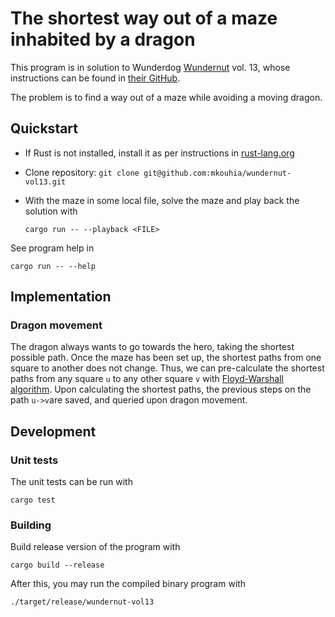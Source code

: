 # The shortest way out of a maze inhabited by a dragon

This program is in solution to Wunderdog [Wundernut](https://www.wunderdog.io/wundernut) vol. 13, whose instructions can be found in [their GitHub](https://github.com/wunderdogsw/wundernut-vol13).

The problem is to find a way out of a maze while avoiding a moving dragon.

## Quickstart

- If Rust is not installed, install it as per instructions in [rust-lang.org](https://www.rust-lang.org/tools/install)
- Clone repository: `git clone git@github.com:mkouhia/wundernut-vol13.git`
- With the maze in some local file, solve the maze and play back the solution with

      cargo run -- --playback <FILE>

See program help in

    cargo run -- --help


## Implementation

### Dragon movement

The dragon always wants to go towards the hero, taking the shortest possible path.
Once the maze has been set up, the shortest paths from one square to another does not change.
Thus, we can pre-calculate the shortest paths from any square `u` to any other square `v` with [Floyd-Warshall algorithm](https://en.wikipedia.org/wiki/Floyd%E2%80%93Warshall_algorithm#Path_reconstruction).
Upon calculating the shortest paths, the previous steps on the path `u->v`are saved, and queried upon dragon movement.


## Development

### Unit tests

The unit tests can be run with

    cargo test

### Building

Build release version of the program with

    cargo build --release

After this, you may run the compiled binary program with

    ./target/release/wundernut-vol13
